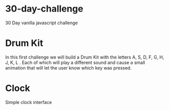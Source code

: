 # 30-day-challenge
30 Day vanilla javascript challenge
# Drum Kit
In this first challenge we will build a Drum Kit with the letters A, S, D, F, G, H, J, K, L . Each of which will play a different sound and cause a small animation that will let the user know which key was pressed. 

# Clock
Simple clock interface
